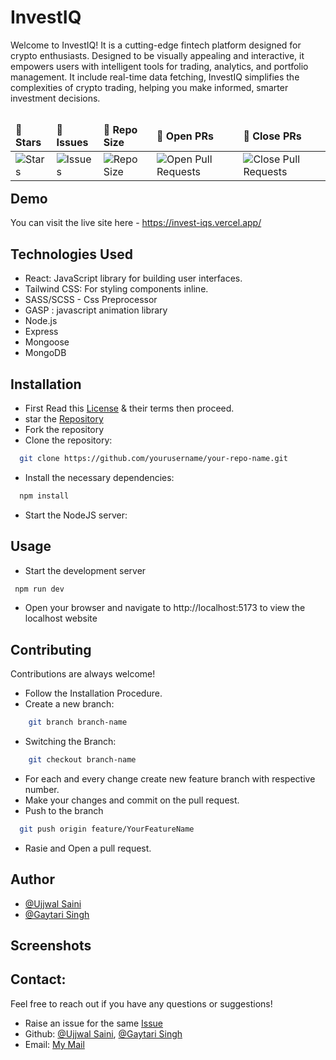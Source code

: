 # InvestIQ

Welcome to InvestIQ! It is a cutting-edge fintech platform designed for crypto enthusiasts. Designed to be visually appealing and interactive, it empowers users with intelligent tools for trading, analytics, and portfolio management. It include real-time data fetching, InvestIQ simplifies the complexities of crypto trading, helping you make informed, smarter investment decisions.

<table align="left">
    <thead align="left">
        <tr border: 1px;>
            <td><b>🌟 Stars</b></td>
            <td><b>🐛 Issues</b></td>
            <td><b>📏 Repo Size</b></td>
            <td><b>🔔 Open PRs</b></td>
            <td><b>🔕 Close PRs</b></td>
        </tr>
     </thead>
    <tbody>
         <tr>
            <td><img alt="Stars" src="https://img.shields.io/github/stars/UjjwalSaini07/InvestIQ?style=flat&logo=github"/></td>
            <td><img alt="Issues" src="https://img.shields.io/github/issues/UjjwalSaini07/InvestIQ?style=flat&logo=github"/></td>
            <td><img alt="Repo Size" src="https://img.shields.io/github/repo-size/UjjwalSaini07/InvestIQ?style=flat&logo=github"/></td>
            <td><img alt="Open Pull Requests" src="https://img.shields.io/github/issues-pr/UjjwalSaini0/InvestIQ?style=flat&logo=github"/></td>
           <td><img alt="Close Pull Requests" src="https://img.shields.io/github/issues-pr-closed/UjjwalSaini07/InvestIQ?style=flat&color=critical&logo=github"/></td>
        </tr>
    </tbody>
</table>
<br/>
<br/>
<br/>

## Demo
You can visit the live site here - https://invest-iqs.vercel.app/

## Technologies Used
- React: JavaScript library for building user interfaces.
- Tailwind CSS: For styling components inline.
- SASS/SCSS - Css Preprocessor
- GASP : javascript animation library
- Node.js
- Express
- Mongoose
- MongoDB

## Installation
- First Read this [License](https://github.com/UjjwalSaini07/InvestIQ/blob/main/LICENSE) & their terms then proceed.
- star the [Repository](https://github.com/UjjwalSaini07/InvestIQ)
- Fork the repository
- Clone the repository:
```bash
  git clone https://github.com/yourusername/your-repo-name.git
```
- Install the necessary dependencies:
```bash
  npm install
```
- Start the NodeJS server:

## Usage
- Start the development server
```bash
 npm run dev
 ```
- Open your browser and navigate to http://localhost:5173 to view the localhost website

## Contributing
Contributions are always welcome!

- Follow the Installation Procedure.
- Create a new branch:
```bash
    git branch branch-name
 ```
- Switching the Branch:
```bash
    git checkout branch-name
 ```
- For each and every change create new feature branch with respective number.
- Make your changes and commit on the pull request.
- Push to the branch
```bash
  git push origin feature/YourFeatureName
```
- Rasie and Open a pull request.

## Author
- [@Ujjwal Saini](https://github.com/UjjwalSaini07)
- [@Gaytari Singh](https://github.com/Gayatrisin123)

## Screenshots

## Contact:

Feel free to reach out if you have any questions or suggestions!

- Raise an issue for the same [Issue](https://github.com/UjjwalSaini07/InvestIQ/issues/new)
- Github: [@Ujjwal Saini](https://github.com/UjjwalSaini07), [@Gaytari Singh](https://github.com/Gayatrisin123)
- Email: [My Mail](mailto:ujjwalsaini0007+investiq@gmail.com)
